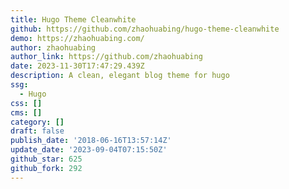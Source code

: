 ```yaml
---
title: Hugo Theme Cleanwhite
github: https://github.com/zhaohuabing/hugo-theme-cleanwhite
demo: https://zhaohuabing.com/
author: zhaohuabing
author_link: https://github.com/zhaohuabing
date: 2023-11-30T17:47:29.439Z
description: A clean, elegant blog theme for hugo
ssg:
  - Hugo
css: []
cms: []
category: []
draft: false
publish_date: '2018-06-16T13:57:14Z'
update_date: '2023-09-04T07:15:50Z'
github_star: 625
github_fork: 292
---
```

